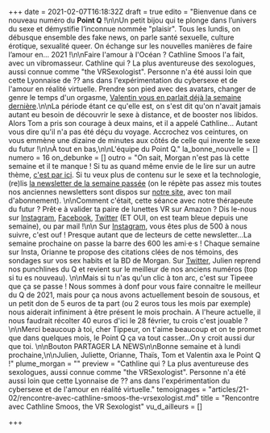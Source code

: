 +++
date = 2021-02-07T16:18:32Z
draft = true
edito = "Bienvenue dans ce nouveau numéro du **Point Q** !\n\nUn petit bijou qui te plonge dans l’univers du sexe et démystifie l’inconnue nommée \"plaisir\". Tous les lundis, on débusque ensemble des fake news, on parle santé sexuelle, culture érotique, sexualité queer. On échange sur les nouvelles manières de faire l’amour en... 2021 !\n\nFaire l'amour à l'Océan ? Cathline Smoos l'a fait, avec un vibromasseur. Cathline qui ? La plus aventureuse des sexologues, aussi connue comme \"the VRSexologist\". Personne n'a été aussi loin que cette Lyonnaise de ?? ans dans l'expérimentation du cybersexe et de l'amour en réalité virtuelle. Prendre son pied avec des avatars, changer de genre le temps d'un orgasme, [Valentin vous en parlait déjà la semaine dernière](https://lepointq.com/articles/21-02/voir-autrement-avec-un-casque-vr/).\n\nLa période étant ce qu'elle est, on s'est dit qu'on n'avait jamais autant eu besoin de découvrir le sexe à distance, et de booster nos libidos. Alors Tom a pris son courage à deux mains, et il a appelé Cathline... Autant vous dire qu'il n'a pas été déçu du voyage. Accrochez vos ceintures, on vous emmène une dizaine de minutes aux côtés de celle qui invente le sexe du futur !\n\nÀ tout en bas,\n\nL'équipe du Point Q."
la_bonne_nouvelle = []
numero = 16
on_debunke = []
outro = "On sait, Morgan n'est pas là cette semaine et il te manque ! Si tu as quand même envie de le lire sur un autre thème, [c'est par ici](https://www.instagram.com/p/CK1jt2OBJaD/). Si tu veux plus de contenu sur le sexe et la technologie, (re)lis [la newsletter de la semaine passée](https://lepointq.com/newsletters/et-toi-tu-reves-erotech/) (on le répète pas assez mis toutes nos anciennes newsletters sont dispos sur [notre site](https://lepointq.com), avec ton mail d'abonnement). \n\nComment c'était, cette séance avec notre thérapeute du futur ? Prêt·e à valider ta paire de lunettes VR sur Amazon ? Dis le-nous sur [Instagram](https://www.instagram.com/lepoint.q/), [Facebook](https://www.facebook.com/lepointq.news), [Twitter](https://twitter.com/LePointQ) (ET OUI, on est team bleue depuis une semaine), ou par mail !\n\n Sur [Instagram](https://www.instagram.com/lepoint.q/), vous êtes plus de 500 à nous suivre, c'est ouf ! Presque autant que de lecteurs de cette newsletter...La semaine prochaine on passe la barre des 600 les ami·e·s ! Chaque semaine sur Insta, Orianne te propose des citations clées de nos témoins, des sondages sur vos sex habits et la BD de Morgan. Sur [Twitter](https://twitter.com/LePointQ), Julien reprend nos punchlines du Q et revient sur le meilleur de nos anciens numéros (top si tu es nouveau). \n\nMais si tu n'as qu'un clic à ton arc, c'est sur Tipeee que ça se passe ! Nous sommes à donf pour vous faire connaitre le meilleur du Q de 2021, mais pour ça nous avons actuellement besoin de sousous, et un petit don de 5 euros de ta part (ou 2 euros tous les mois par exemple) nous aiderait infiniment à être présent le mois prochain. A l'heure actuelle, il nous faudrait récolter 40 euros d'ici le 28 février, tu crois c'est jouable ?\n\nMerci beaucoup à toi, cher Tippeur, on t'aime beaucoup et on te promet que dans quelques mois, le Point Q ça va tout casser...On y croit aussi dur que toi. \n\nBouton PARTAGER LA NEWS\n\nBonne semaine et à lundi prochaine,\n\nJulien, Juliette, Orianne, Thaïs, Tom et Valentin axa le Point Q !"
plume_morgan = ""
preview = "Cathline qui ? La plus aventureuse des sexologues, aussi connue comme \"the VRSexologist\". Personne n'a été aussi loin que cette Lyonnaise de ?? ans dans l'expérimentation du cybersexe et de l'amour en réalité virtuelle."
temoignages = "articles/21-02/rencontre-avec-cathline-smoos-the-vrsexologist.md"
title = "Rencontre avec Cathline Smoos, the VR Sexologist"
vu_d_ailleurs = []

+++
